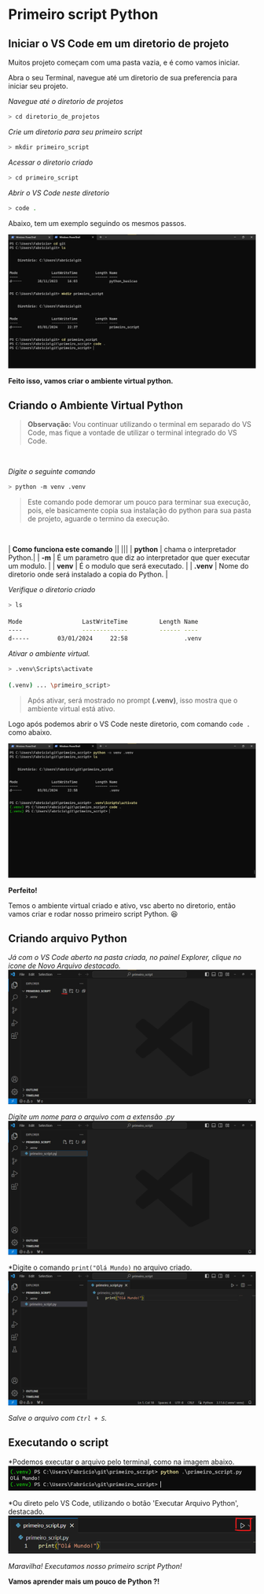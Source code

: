 # Primeiro script Python

## Iniciar o VS Code em um diretorio de projeto

Muitos projeto começam com uma pasta vazia, e é como vamos iniciar.

Abra o seu Terminal, navegue até um diretorio de sua preferencia para iniciar seu projeto.

*Navegue até o diretorio de projetos*
```bash
> cd diretorio_de_projetos
```

*Crie um diretorio para seu primeiro script*
```bash
> mkdir primeiro_script
```

*Acessar o diretorio criado*
```bash
> cd primeiro_script
```

*Abrir o VS Code neste diretorio*
```bash
> code .
```

Abaixo, tem um exemplo seguindo os mesmos passos.

![Terminal com os passos explicados acima](assets/terminal_steps.png)

**Feito isso, vamos criar o ambiente virtual python.**

## Criando o Ambiente Virtual Python

> **Observação:** Vou continuar utilizando o terminal em separado do VS Code, mas fique a vontade de utilizar o terminal integrado do VS Code.
<br>

*Digite o seguinte comando*
```bash
> python -m venv .venv
```

> Este comando pode demorar um pouco para terminar sua execução, pois, ele basicamente copia sua instalação do python para sua pasta de projeto, aguarde o termino da execução.

<br>

| **Como funciona este comando** ||
|||
| **python** | chama o interpretador Python.|
| **-m** | É um parametro que diz ao interpretador que quer executar um modulo. |
| **venv** | É o modulo que será executado. |
| **.venv** | Nome do diretorio onde será instalado a copia do Python. |

*Verifique o diretorio criado*
```bash
> ls

Mode                 LastWriteTime         Length Name
----                 -------------         ------ ----
d-----        03/01/2024     22:58                .venv
```

*Ativar o ambiente virtual.*
```bash
> .venv\Scripts\activate

(.venv) ... \primeiro_script>
```

> Após ativar, será mostrado no prompt **(.venv)**, isso mostra que o ambiente virtual está ativo.

Logo após podemos abrir o VS Code neste diretorio, com comando ``code .`` como abaixo.

![Terminal com passos para criar e ativar ambiente virtual](assets/venv_activate.png)

**Perfeito!** 

Temos o ambiente virtual criado e ativo, vsc aberto no diretorio, então vamos criar e rodar nosso primeiro script Python. :satisfied:

## Criando arquivo Python

*Já com o VS Code aberto na pasta criada, no painel Explorer, clique no icone de Novo Arquivo destacado.*
![Tela desmonstrando como criar novo arquivo no VSC](assets/new_file.png)

*Digite um nome para o arquivo com a extensão .py*
![Tela com o novo arquivo criado](assets/new_python_file.png)

*Digite o comando ``print("Olá Mundo)`` no arquivo criado.
![Tela com exemplo do comando print](assets/hello_world_script.png)

*Salve o arquivo com ``Ctrl + S``.*

## Executando o script

*Podemos executar o arquivo pelo terminal, como na imagem abaixo.
![Tela demosntrando a execução do script](assets/run_python_file_terminal.png)

*Ou direto pelo VS Code, utilizando o botão 'Executar Arquivo Python', destacado.
![Tela com destaque do botão 'Run Python File'](assets/run_python_file_vsc.png)

*Maravilha! Executamos nosso primeiro script Python!*

**Vamos aprender mais um pouco de Python ?!**